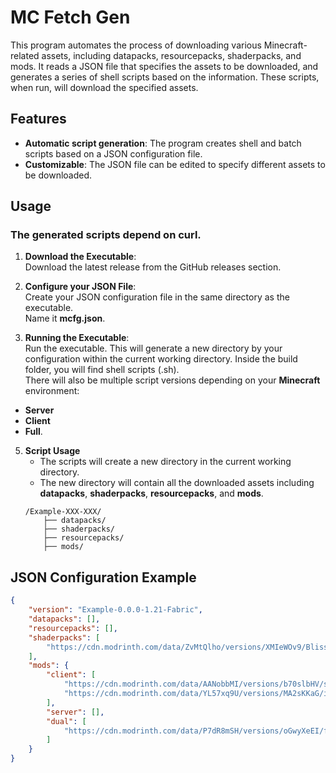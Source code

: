 
# MC Fetch Gen
This program automates the process of downloading various Minecraft-related assets, including datapacks, resourcepacks, shaderpacks, and mods.
It reads a JSON file that specifies the assets to be downloaded, and generates a series of shell<!--- and batch--> scripts based on the information.
These scripts, when run, will download the specified assets.

## Features
- **Automatic script generation**: The program creates shell and batch scripts based on a JSON configuration file.
- **Customizable**: The JSON file can be edited to specify different assets to be downloaded.
<!--- **Cross-platform**: The generated scripts are compatible with both Windows and Unix-like systems.-->

## Usage
### The generated scripts depend on curl.

1. **Download the Executable**:<br>
Download the latest release from the GitHub releases section.

3. **Configure your JSON File**:<br>
Create your JSON configuration file in the same directory as the executable.<br>
Name it **mcfg.json**.

4. **Running the Executable**:<br>
Run the executable.
This will generate a new directory by your configuration within the current working directory.
Inside the build folder, you will find shell scripts (.sh)<!-- for Unix-like systems and batch scripts (.bat) for Windows-->.<br>
There will also be multiple script versions depending on your **Minecraft** environment:
- **Server**
- **Client**
- **Full**.

5. **Script Usage**
    - The scripts will create a new directory in the current working directory.
    - The new directory will contain all the downloaded assets including **datapacks**, **shaderpacks**, **resourcepacks**, and **mods**.
    ```
    /Example-XXX-XXX/
        ├── datapacks/
        ├── shaderpacks/
        ├── resourcepacks/
        ├── mods/
    ```

## JSON Configuration Example

```json
{
    "version": "Example-0.0.0-1.21-Fabric",
    "datapacks": [],
    "resourcepacks": [],
    "shaderpacks": [
        "https://cdn.modrinth.com/data/ZvMtQlho/versions/XMIeWOv9/Bliss_v2.0.4_%28Chocapic13_Shaders_edit%29.zip"
    ],
    "mods": {
        "client": [
            "https://cdn.modrinth.com/data/AANobbMI/versions/b70slbHV/sodium-fabric-0.6.0%2Bmc1.21.1.jar",
            "https://cdn.modrinth.com/data/YL57xq9U/versions/MA2sKKaG/iris-fabric-1.8.0%2Bmc1.21.1.jar"
        ],
        "server": [],
        "dual": [
            "https://cdn.modrinth.com/data/P7dR8mSH/versions/oGwyXeEI/fabric-api-0.102.0%2B1.21.jar"
        ]
    }
}
```